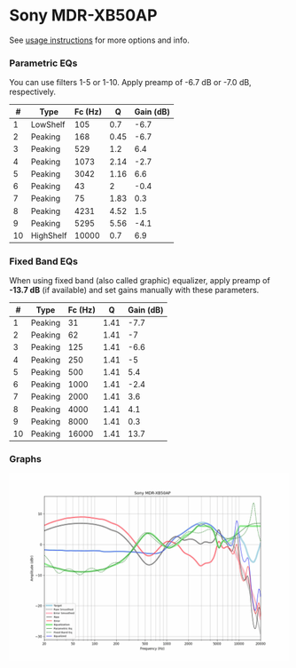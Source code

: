 # Sony MDR-XB50AP
See [usage instructions](https://github.com/jaakkopasanen/AutoEq#usage) for more options and info.

### Parametric EQs
You can use filters 1-5 or 1-10. Apply preamp of -6.7 dB or -7.0 dB, respectively.

|   # | Type      |   Fc (Hz) |    Q |   Gain (dB) |
|-----|-----------|-----------|------|-------------|
|   1 | LowShelf  |       105 | 0.7  |        -6.7 |
|   2 | Peaking   |       168 | 0.45 |        -6.7 |
|   3 | Peaking   |       529 | 1.2  |         6.4 |
|   4 | Peaking   |      1073 | 2.14 |        -2.7 |
|   5 | Peaking   |      3042 | 1.16 |         6.6 |
|   6 | Peaking   |        43 | 2    |        -0.4 |
|   7 | Peaking   |        75 | 1.83 |         0.3 |
|   8 | Peaking   |      4231 | 4.52 |         1.5 |
|   9 | Peaking   |      5295 | 5.56 |        -4.1 |
|  10 | HighShelf |     10000 | 0.7  |         6.9 |

### Fixed Band EQs
When using fixed band (also called graphic) equalizer, apply preamp of **-13.7 dB** (if available) and set gains manually with these parameters.

|   # | Type    |   Fc (Hz) |    Q |   Gain (dB) |
|-----|---------|-----------|------|-------------|
|   1 | Peaking |        31 | 1.41 |        -7.7 |
|   2 | Peaking |        62 | 1.41 |        -7   |
|   3 | Peaking |       125 | 1.41 |        -6.6 |
|   4 | Peaking |       250 | 1.41 |        -5   |
|   5 | Peaking |       500 | 1.41 |         5.4 |
|   6 | Peaking |      1000 | 1.41 |        -2.4 |
|   7 | Peaking |      2000 | 1.41 |         3.6 |
|   8 | Peaking |      4000 | 1.41 |         4.1 |
|   9 | Peaking |      8000 | 1.41 |         0.3 |
|  10 | Peaking |     16000 | 1.41 |        13.7 |

### Graphs
![](./Sony%20MDR-XB50AP.png)
